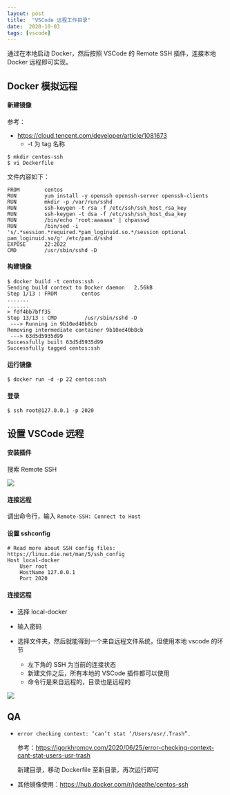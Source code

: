 ```yaml
---
layout: post
title:  "VSCode 远程工作目录"
date:  2020-10-03
tags: [vscode]
---
```



通过在本地启动 Docker，然后按照 VSCode 的 Remote SSH 插件，连接本地 Docker 远程即可实现。


## Docker 模拟远程

#### 新建镜像

参考：

* https://cloud.tencent.com/developer/article/1081673
  * -t 为 tag 名称

```
$ mkdir centos-ssh
$ vi Dockerfile
```

文件内容如下：

```
FROM        centos
RUN         yum install -y openssh openssh-server openssh-clients
RUN         mkdir -p /var/run/sshd
RUN         ssh-keygen -t rsa -f /etc/ssh/ssh_host_rsa_key
RUN         ssh-keygen -t dsa -f /etc/ssh/ssh_host_dsa_key
RUN         /bin/echo 'root:aaaaaa' | chpasswd
RUN         /bin/sed -i 's/.*session.*required.*pam_loginuid.so.*/session optional pam_loginuid.so/g' /etc/pam.d/sshd
EXPOSE      22:2022
CMD         /usr/sbin/sshd -D
```



#### 构建镜像

```
$ docker build -t centos:ssh .
Sending build context to Docker daemon   2.56kB
Step 1/13 : FROM        centos
.......
.......
> fdf4bb7bff35
Step 13/13 : CMD         /usr/sbin/sshd -D
 ---> Running in 9b10ed40b8cb
Removing intermediate container 9b10ed40b8cb
 ---> 63d5d5935d99
Successfully built 63d5d5935d99
Successfully tagged centos:ssh
```



#### 运行镜像

```
$ docker run -d -p 22 centos:ssh
```



#### 登录

```
$ ssh root@127.0.0.1 -p 2020
```



## 设置 VSCode 远程



#### 安装插件

搜索 Remote SSH

![](https://img.alicdn.com/tfs/TB1xziTWRr0gK0jSZFnXXbRRXXa-2420-1072.png)



#### 连接远程

调出命令行，输入 `Remote-SSH: Connect to Host` 



#### 设置 sshconfig

```
# Read more about SSH config files: https://linux.die.net/man/5/ssh_config
Host local-docker
    User root
    HostName 127.0.0.1
    Port 2020
```



#### 连接远程

* 选择 local-docker
* 输入密码

* 选择文件夹，然后就能得到一个来自远程文件系统，但使用本地 vscode 的环节
  * 左下角的 SSH 为当前的连接状态
  * 新建文件之后，所有本地的 VSCode 插件都可以使用
  * 命令行是来自远程的，目录也是远程的

![](https://img.alicdn.com/tfs/TB1yYeykPMZ7e4jSZFOXXX7epXa-2048-1536.png)





## QA

* `error checking context: ‘can’t stat ‘/Users/usr/.Trash”.` 

  参考：https://igorkhromov.com/2020/06/25/error-checking-context-cant-stat-users-usr-trash

  新建目录，移动 Dockerfile 至新目录，再次运行即可

* 其他镜像使用：https://hub.docker.com/r/jdeathe/centos-ssh

  